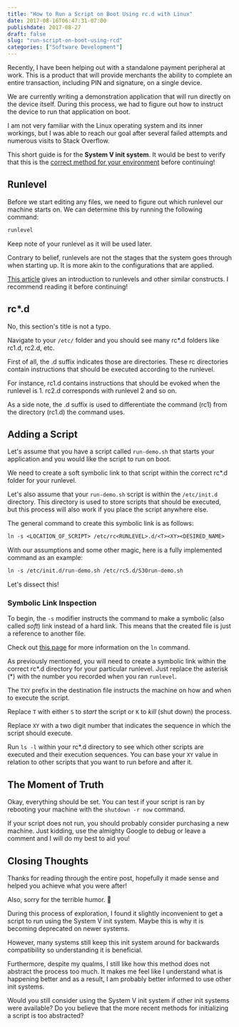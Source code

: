 ```yaml
---
title: "How to Run a Script on Boot Using rc.d with Linux"
date: 2017-08-16T06:47:31-07:00
publishdate: 2017-08-27
draft: false
slug: "run-script-on-boot-using-rcd"
categories: ["Software Development"]
---
```


Recently, I have been helping out with a standalone payment peripheral at work. This is a product that will provide merchants the ability to complete an entire transaction, including PIN and signature, on a single device.

We are currently writing a demonstration application that will run directly on the device itself. During this process, we had to figure out how to instruct the device to run that application on boot.

I am not very familiar with the Linux operating system and its inner workings, but I was able to reach our goal after several failed attempts and numerous visits to Stack Overflow.

This short guide is for the **System V init system**. It would be best to verify that this is the <a href="https://unix.stackexchange.com/a/196183" target="_blank" rel="nofollow">correct method for your environment</a> before continuing!

## Runlevel

Before we start editing any files, we need to figure out which runlevel our machine starts on. We can determine this by running the following command:

```default
runlevel
```

Keep note of your runlevel as it will be used later.

Contrary to belief, runlevels are not the stages that the system goes through when starting up. It is more akin to the configurations that are applied.

<a href="https://www.linux.com/news/introduction-services-runlevels-and-rcd-scripts" target="_blank" rel="nofollow">This article</a> gives an introduction to runlevels and other similar constructs. I recommend reading it before continuing!

## rc*.d

No, this section's title is not a typo.

Navigate to your `/etc/` folder and you should see many rc*.d folders like rc1.d, rc2.d, etc.

First of all, the .d suffix indicates those are directories. These rc directories contain instructions that should be executed according to the runlevel.

For instance, rc1.d contains instructions that should be evoked when the runlevel is 1. rc2.d corresponds with runlevel 2 and so on.

As a side note, the .d suffix is used to differentiate the command (rc1) from the directory (rc1.d) the command uses.

## Adding a Script

Let's assume that you have a script called `run-demo.sh` that starts your application and you would like the script to run on boot.

We need to create a soft symbolic link to that script within the correct rc*.d folder for your runlevel.

Let's also assume that your `run-demo.sh` script is within the `/etc/init.d` directory. This directory is used to store scripts that should be executed, but this process will also work if you place the script anywhere else.

The general command to create this symbolic link is as follows:

```default
ln -s <LOCATION_OF_SCRIPT> /etc/rc<RUNLEVEL>.d/<T><XY><DESIRED_NAME>
```

With our assumptions and some other magic, here is a fully implemented command as an example:

```default
ln -s /etc/init.d/run-demo.sh /etc/rc5.d/S30run-demo.sh
```

Let's dissect this!

### Symbolic Link Inspection

To begin, the `-s` modifier instructs the command to make a symbolic (also called *soft*) link instead of a hard link. This means that the created file is just a reference to another file.

Check out <a href="https://www.computerhope.com/unix/uln.htm" target="_blank" rel="nofollow">this page</a> for more information on the `ln` command.

As previously mentioned, you will need to create a symbolic link within the correct rc*.d directory for your particular runlevel. Just replace the asterisk (\*) with the number you recorded when you ran `runlevel`.

The `TXY` prefix in the destination file instructs the machine on how and when to execute the script.

Replace `T` with either `S` to *start* the script or `K` to *kill* (shut down) the process.

Replace `XY` with a two digit number that indicates the sequence in which the script should execute.

Run `ls -l` within your rc*.d directory to see which other scripts are executed and their execution sequences. You can base your `XY` value in relation to other scripts that you want to run before and after it.

## The Moment of Truth

Okay, everything should be set. You can test if your script is ran by rebooting your machine with the `shutdown -r now` command.

If your script does not run, you should probably consider purchasing a new machine. Just kidding, use the almighty Google to debug or leave a comment and I will do my best to aid you!

## Closing Thoughts

Thanks for reading through the entire post, hopefully it made sense and helped you achieve what you were after!

Also, sorry for the terrible humor. 🙂

During this process of exploration, I found it slightly inconvenient to get a script to run using the System V init system. Maybe this is why it is becoming deprecated on newer systems.

However, many systems still keep this init system around for backwards compatibility so understanding it is beneficial.

Furthermore, despite my qualms, I still like how this method does not abstract the process too much. It makes me feel like I understand what is happening better and as a result, I am probably better informed to use other init systems.

Would you still consider using the System V init system if other init systems were available? Do you believe that the more recent methods for initializing a script is too abstracted?
